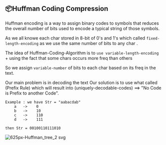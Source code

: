 ## 📦Huffman Coding Compression

Huffman encoding is a way to assign binary codes to symbols that reduces
the overall number of bits used to encode a typical string of those symbols.

As we all knowe each char stored in 8-bit of 0's and 1's which 
called ```fixed-length-encoding``` as we use the same number of bits to any char .

The idea of Huffman-Coding-Algorithm is to ```use variable-length-encoding``` +  using the fact
that some chars occurs more freq than others

So we assign ```variable-number``` of bits to each char based on its freq in the text.

Our main problem is in decoding the text 
Our solution is to use what called (Prefix Rule) which will result into 
(uniquely-decodable-codes) ==> "No Code is Prefix to another Code".	

```
Example : we have Str = "aabacdab" 
	a	->    0 
	b	->	  10
	c	->	  110
	d	->	  111
```
```
then Str = 00100110111010
```


![625px-Huffman_tree_2 svg](https://user-images.githubusercontent.com/40190772/56161841-ddc1aa00-5fca-11e9-97e8-80d539afa610.png)
